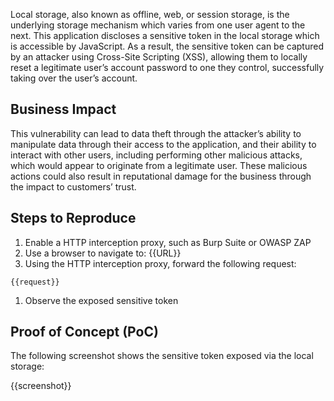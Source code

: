 Local storage, also known as offline, web, or session storage, is the underlying storage mechanism which varies from one user agent to the next. This application discloses a sensitive token in the local storage which is accessible by JavaScript. As a result, the sensitive token can be captured by an attacker using Cross-Site Scripting (XSS), allowing them to locally reset a legitimate user’s account password to one they control, successfully taking over the user’s account.

## Business Impact

This vulnerability can lead to data theft through the attacker’s ability to manipulate data through their access to the application, and their ability to interact with other users, including performing other malicious attacks, which would appear to originate from a legitimate user. These malicious actions could also result in reputational damage for the business through the impact to customers’ trust.

## Steps to Reproduce

1. Enable a HTTP interception proxy, such as Burp Suite or OWASP ZAP
1. Use a browser to navigate to: {{URL}}
1. Using the HTTP interception proxy, forward the following request:

```HTTP
{{request}}
```

1. Observe the exposed sensitive token

## Proof of Concept (PoC)

The following screenshot shows the sensitive token exposed via the local storage:

{{screenshot}}
